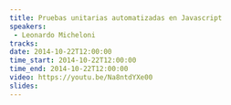 ```yaml
---
title: Pruebas unitarias automatizadas en Javascript
speakers:
 - Leonardo Micheloni
tracks:
date: 2014-10-22T12:00:00
time_start: 2014-10-22T12:00:00
time_end: 2014-10-22T12:00:00
video: https://youtu.be/Na8ntdYXe00
slides:
---
```


